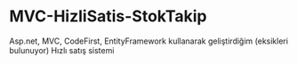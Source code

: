 # MVC-HizliSatis-StokTakip
Asp.net, MVC, CodeFirst, EntityFramework kullanarak geliştirdiğim (eksikleri bulunuyor) Hızlı satış sistemi
